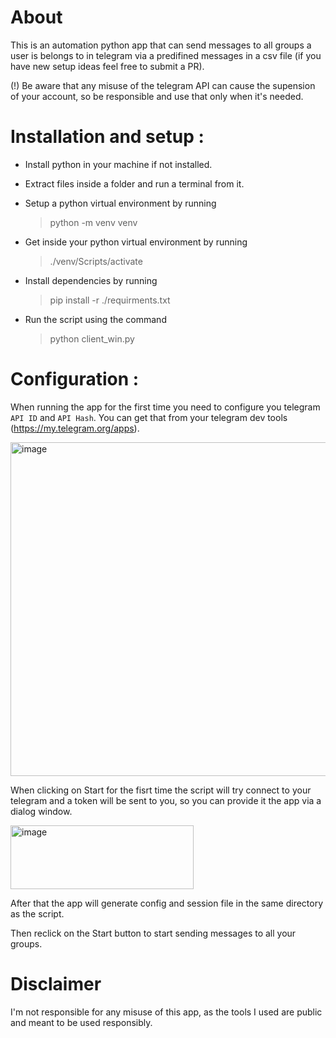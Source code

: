 # About
This is an automation python app that can send messages to all groups a user is belongs to in telegram via a predifined messages in a csv file (if you have new setup ideas feel free to submit a PR).

(!) Be aware that any misuse of the telegram API can cause the supension of your account, so be responsible and use that only when it's needed.

# Installation and setup :
* Install python in your machine if not installed.
* Extract files inside a folder and run a terminal from it.
* Setup a python virtual environment by running
  
  > python -m venv venv
  
* Get inside your python virtual environment by running

  > ./venv/Scripts/activate
  
* Install dependencies by running

  > pip install -r ./requirments.txt
  
* Run the script using the command

  > python client_win.py

# Configuration :
When running the app for the first time you need to configure you telegram `API ID` and `API Hash`. 
You can get that from your telegram dev tools (https://my.telegram.org/apps).

<img width="602" height="534" alt="image" src="https://github.com/user-attachments/assets/e83c4dd1-5b11-4f18-bede-88e198e4cf29" />

When clicking on Start for the fisrt time the script will try connect to your telegram and a token will be sent to you, so you can provide it the app via a dialog window.

<img width="293" height="102" alt="image" src="https://github.com/user-attachments/assets/316826f2-100a-4682-b4a1-15e7da7fb15c" />

After that the app will generate config and session file in the same directory as the script.

Then reclick on the Start button to start sending messages to all your groups.

# Disclaimer
I'm not responsible for any misuse of this app, as the tools I used are public and meant to be used responsibly.

